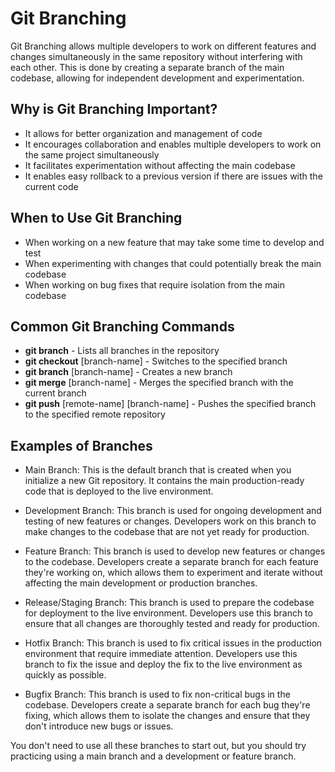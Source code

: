 # Git Branching

Git Branching allows multiple developers to work on different features and changes simultaneously in the same repository without interfering with each other. This is done by creating a separate branch of the main codebase, allowing for independent development and experimentation.

## Why is Git Branching Important?

- It allows for better organization and management of code
- It encourages collaboration and enables multiple developers to work on the same project simultaneously
- It facilitates experimentation without affecting the main codebase
- It enables easy rollback to a previous version if there are issues with the current code

## When to Use Git Branching

- When working on a new feature that may take some time to develop and test
- When experimenting with changes that could potentially break the main codebase
- When working on bug fixes that require isolation from the main codebase

## Common Git Branching Commands

- **git branch** - Lists all branches in the repository
- **git checkout** [branch-name] - Switches to the specified branch
- **git branch** [branch-name] - Creates a new branch
- **git merge** [branch-name] - Merges the specified branch with the current branch
- **git push** [remote-name] [branch-name] - Pushes the specified branch to the specified remote repository

## Examples of Branches

- Main Branch: This is the default branch that is created when you initialize a new Git repository. It contains the main production-ready code that is deployed to the live environment.

- Development Branch: This branch is used for ongoing development and testing of new features or changes. Developers work on this branch to make changes to the codebase that are not yet ready for production.

- Feature Branch: This branch is used to develop new features or changes to the codebase. Developers create a separate branch for each feature they're working on, which allows them to experiment and iterate without affecting the main development or production branches.

- Release/Staging Branch: This branch is used to prepare the codebase for deployment to the live environment. Developers use this branch to ensure that all changes are thoroughly tested and ready for production.

- Hotfix Branch: This branch is used to fix critical issues in the production environment that require immediate attention. Developers use this branch to fix the issue and deploy the fix to the live environment as quickly as possible.

- Bugfix Branch: This branch is used to fix non-critical bugs in the codebase. Developers create a separate branch for each bug they're fixing, which allows them to isolate the changes and ensure that they don't introduce new bugs or issues.

You don't need to use all these branches to start out, but you should try practicing using a main branch and a development or feature branch.

